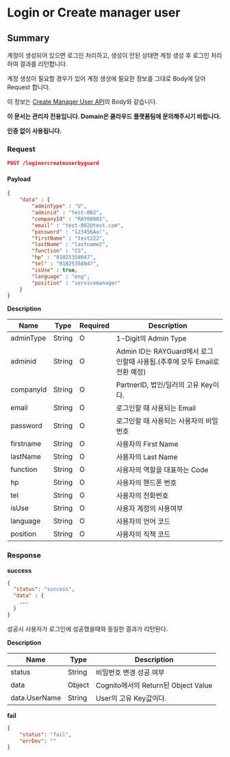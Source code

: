 # Login or Create manager user

## Summary

계정이 생성되어 있으면 로그인 처리하고, 생성이 안된 상태면 계정 생성 후 로그인 처리하여 결과를 리턴합니다.

계정 생성이 필요할 경우가 있어 계정 생성에 필요한 정보를 그대로 Body에 담아 Request 합니다.

이 정보는 [Create Manager User API](./createmanageruser.md)의 Body와 같습니다.

**이 문서는 관리자 전용입니다. Domain은 클라우드 플랫폼팀에 문의해주시기 바랍니다.**

**인증 없이 사용됩니다.**

### Request

```JSON
POST /loginorcreateuserbyguard
```

#### Payload

```JSON
{
    "data" : {
        "adminType" : "U",
        "adminid" : "test-002",
        "companyId" : "RAY00001",
        "email" : "test-002@test.com",
        "password" : "123456Aa!",
        "firstName" : "test222",
        "lastName" : "lastname2",
        "function" : "CS",
        "hp" : "01025358047",
        "tel" : "01025358047",
        "isUse" : true,
        "language" : "eng",
        "position" : "servicemanager"
    }
}
```

**Description**

| Name | Type | Required | Description |
| --- | --- | --- | --- |
| adminType | String | O | 1-Digit의 Admin Type |
| adminid | String | O | Admin ID는 RAYGuard에서 로그인할때 사용됨.(추후에 모두 Email로 전환 예정) |
| companyId | String | O | PartnerID, 법인/딜러의 고유 Key이다. |
| email | String | O | 로그인할 때 사용되는 Email |
| password | String | O | 로그인할 때 사용되는 사용자의 비밀번호 |
| firstname | String | O | 사용자의 First Name |
| lastName | String | O | 사용자의 Last Name |
| function | String | O | 사용자의 역할을 대표하는 Code |
| hp | String | O | 사용자의 핸드폰 번호 |
| tel | String | O | 사용자의 전화번호 |
| isUse | String | O | 사용자 계정의 사용여부 |
| language | String | O | 사용자의 언어 코드 |
| position | String | O | 사용자의 직책 코드 |
### Response

**success**

```JSON
{
  "status": "success",
  "data" : {
    ...
  }
}
```

성공시 사용자가 로그인에 성공했을때와 동일한 결과가 리턴된다.

**Description**

| Name | Type | Description |
| --- | --- | --- |
| status | String | 비밀번호 변경 성공 여부 |
| data | Object | Cognito에서의 Return된 Object Value |
| data.UserName | String | User의 고유 Key값이다. |

**fail**

```JSON
{
    "status": "fail",
    "errDev": ""
}
```
